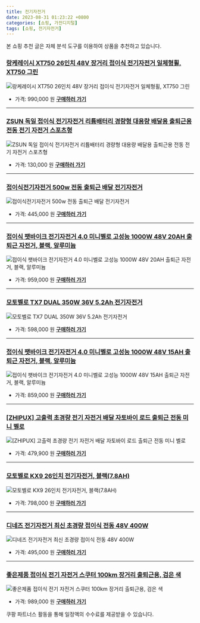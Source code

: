 ```yaml
---
title: 전기자전거
date: 2023-08-31 01:23:22 +0800
categories: [쇼핑, 가전디지털]
tags: [쇼핑, 전기자전거]
---
```

본 쇼핑 추천 글은 자체 분석 도구를 이용하여 상품을 추천하고 있습니다.
### [랑케레이시 XT750 26인치 48V 장거리 접이식 전기자전거 일체형휠, XT750  그린](https://link.coupang.com/re/AFFSDP?lptag=AF1030537&pageKey=6847941328&itemId=16303221579&vendorItemId=83495533702&traceid=V0-153-872a147089d856e4&clickBeacon=iPsZH1hLCMg7rtyIXC8SCpd7d%2F3CaRrcwpxHqAzS6gQxkFQNsz6uccuau%2Bm3ravakBV5WTCTa1je25GPmHH9IzqAJpyIOFTSVk4SbRJih4ZNI1az3Vkj5ra3DOKi9sbsabtXzdoFpsBlOxfjL%2FzO18heTFToDcOGyGZNgn8f1sjYPeWk43fznhGSObUD1Lz7fu7vJvS5%2BAb0d6wA1HAMz15xDabM7JynacqvhANjQ4HFZk2sg4%2B8ZpldCkJEj3Q%2FWzn0p9K92WLyGL%2F%2FAtOfyg0K2diab%2BuZg5CqXjF7uUMrn%2BPITX0eQ8H%2BPaBODLV3wHBdNUfGtWt30s4%2Fea0sZ0lJ%2FQkCtsZKCfUuMZCs02AHJtKosSTQGOKmEfy4dVse%2F1%2FDjvCaH7Joxp%2B6GiqTzS6XAyeO3F94FQzyX0K%2BS5ij%2BnwKl%2FaOOeS94FJnGMSpn2YerDnIWUnGwuHisvA0LzxKWmsmy2UPsMWGsiKwnTUUoxgcMyJlSQ7JeINbaIoCI23qY55SKiN%2FGNHMJSELwwY1Z%2BhDM6rmVBI4OOMLsFoUZJ0BKjlbxuESrswDRkwi2L5%2FA7VjkDo0OdYjozKIejAomAc%2FO3ECVYvYnUb86b029BK%2FQO0ZvNSrSufaq7tnEZ8uOPqkG%2FimHBQChT3Y9LQ26FOsF%2Fxy8odjkcYCFZ2p0mGpXEAEs%2BwnTTfmDHrJmtuj37NmjrDObDXeJOlMogJyy50CZGNHyXZKigM9cXcbGnL9%2FTvjP%2FC7Pp6EyFCJRklK%2FLjcgYh%2BC6f86BcFz42EsTzrPX6SYQSogSh2UbDsGsc0Zmuinwfrg7jhcNlsDFo2muobKW0557tlXLswj%2BaxBjpBcyRLDWJbc3bgno%2BzH%2BRRttXcbsRXzS1urgdk&requestid=20230907012322961187367792&token=31850C%7CMIXED)
![랑케레이시 XT750 26인치 48V 장거리 접이식 전기자전거 일체형휠, XT750  그린](https://ads-partners.coupang.com/image1/oVUz4iZdhA7y9Q37oczq5qjWuU__X3Qc5ymXbBtFfwtCq9pcEgCqPqtBPAA0QM6K8T7ZkZk8WWw7mFKDcVLFvOmPt04Y_gYvW-He_4vyrq8BG-_omDmATAz1upbVCHCood5NApbHIIegaz222FPWv8XyiKJMegQjHFxpJfDr0fUuEkjYm6uUInBkroMEUcFi5rRan66rkhPrCdtlP-vJZaLV8_bUEnvTURHiom-2gzCBo-D5FwlbukCcyjIGo_XO_9sMsZ5r6ZwE7K5k3EAA8UC9vQkDnQi4BF1F1wbUwPny9vO58w==)
- 가격: 990,000 원
[**구매하러 가기**](https://link.coupang.com/re/AFFSDP?lptag=AF1030537&pageKey=6847941328&itemId=16303221579&vendorItemId=83495533702&traceid=V0-153-872a147089d856e4&clickBeacon=iPsZH1hLCMg7rtyIXC8SCpd7d%2F3CaRrcwpxHqAzS6gQxkFQNsz6uccuau%2Bm3ravakBV5WTCTa1je25GPmHH9IzqAJpyIOFTSVk4SbRJih4ZNI1az3Vkj5ra3DOKi9sbsabtXzdoFpsBlOxfjL%2FzO18heTFToDcOGyGZNgn8f1sjYPeWk43fznhGSObUD1Lz7fu7vJvS5%2BAb0d6wA1HAMz15xDabM7JynacqvhANjQ4HFZk2sg4%2B8ZpldCkJEj3Q%2FWzn0p9K92WLyGL%2F%2FAtOfyg0K2diab%2BuZg5CqXjF7uUMrn%2BPITX0eQ8H%2BPaBODLV3wHBdNUfGtWt30s4%2Fea0sZ0lJ%2FQkCtsZKCfUuMZCs02AHJtKosSTQGOKmEfy4dVse%2F1%2FDjvCaH7Joxp%2B6GiqTzS6XAyeO3F94FQzyX0K%2BS5ij%2BnwKl%2FaOOeS94FJnGMSpn2YerDnIWUnGwuHisvA0LzxKWmsmy2UPsMWGsiKwnTUUoxgcMyJlSQ7JeINbaIoCI23qY55SKiN%2FGNHMJSELwwY1Z%2BhDM6rmVBI4OOMLsFoUZJ0BKjlbxuESrswDRkwi2L5%2FA7VjkDo0OdYjozKIejAomAc%2FO3ECVYvYnUb86b029BK%2FQO0ZvNSrSufaq7tnEZ8uOPqkG%2FimHBQChT3Y9LQ26FOsF%2Fxy8odjkcYCFZ2p0mGpXEAEs%2BwnTTfmDHrJmtuj37NmjrDObDXeJOlMogJyy50CZGNHyXZKigM9cXcbGnL9%2FTvjP%2FC7Pp6EyFCJRklK%2FLjcgYh%2BC6f86BcFz42EsTzrPX6SYQSogSh2UbDsGsc0Zmuinwfrg7jhcNlsDFo2muobKW0557tlXLswj%2BaxBjpBcyRLDWJbc3bgno%2BzH%2BRRttXcbsRXzS1urgdk&requestid=20230907012322961187367792&token=31850C%7CMIXED)
---
### [ZSUN 독일 접이식 전기자전거 리튬배터리 경량형 대용량 배달용 출퇴근용 전동 전기 자전거 스포츠형](https://link.coupang.com/re/AFFSDP?lptag=AF1030537&pageKey=7181305651&itemId=18112296328&vendorItemId=86951900619&traceid=V0-153-2180fe1ef2bab38b&requestid=20230907012322961187367792&token=31850C%7CMIXED)
![ZSUN 독일 접이식 전기자전거 리튬배터리 경량형 대용량 배달용 출퇴근용 전동 전기 자전거 스포츠형](https://ads-partners.coupang.com/image1/ZSTXElw-wZeuTsBhZeN7CfiE9OOZqlZuaK90ayv8eJW1nLEMyaVs53FhAiMWUT2RQylCllM492xr0Kdeeqb2W-elIJay3bmS4uqjCIdPwYtVC1kKP4w-0heTf_u_Fbwh8rRX76TyE-GcpQF6PqdiX7vBIygerdte6XGSPnsPlu_VJIrWSn4Svdii77sUUVtHLPh9zAzlvKMIaQeGbsym-SuiMfrRhwyyWASNJPN_upUxFjz79pAkcLtGxFfDEHzeYYn84Xuil29sDaCDDcVwaSDMnS2-JOW5z43CsqmPPQ==)
- 가격: 130,000 원
[**구매하러 가기**](https://link.coupang.com/re/AFFSDP?lptag=AF1030537&pageKey=7181305651&itemId=18112296328&vendorItemId=86951900619&traceid=V0-153-2180fe1ef2bab38b&requestid=20230907012322961187367792&token=31850C%7CMIXED)
---
### [접이식전기자전거 500w 전동 출퇴근 배달 전기자전거](https://link.coupang.com/re/AFFSDP?lptag=AF1030537&pageKey=7464230231&itemId=19674916952&vendorItemId=87095979333&traceid=V0-153-62c912ed1cfe65b5&requestid=20230907012322961187367792&token=31850C%7CMIXED)
![접이식전기자전거 500w 전동 출퇴근 배달 전기자전거](https://ads-partners.coupang.com/image1/rdv7cmMz0h-OsA8frYapiVCLGdCHYkpU9uyNpvaDE1FUQa2fiq8JhKwZNLJQWFSHN5nu0y9PVblBDOBJNlfnotXh9Rza_kMe1taXULWt_EjUId3KnSmiTn0A1ZzOxGmhSPRVkkFRYINJBVu8786NLe_Qo6wnePce4mwTd6M-INJtgzu7lt0X6K7Q7zVck7uaqbvT9HSQEEOdPmP9tx_cGbu33cMLACAUtCVNhhzCogdb2HMIliSauhZS25fYokcEeycT-52eVChbKztzUMGP4Fw6N_-tB0eeb58Jihw_qKY=)
- 가격: 445,000 원
[**구매하러 가기**](https://link.coupang.com/re/AFFSDP?lptag=AF1030537&pageKey=7464230231&itemId=19674916952&vendorItemId=87095979333&traceid=V0-153-62c912ed1cfe65b5&requestid=20230907012322961187367792&token=31850C%7CMIXED)
---
### [접이식 팻바이크 전기자전거 4.0 미니벨로 고성능 1000W 48V 20AH 출퇴근 자전거, 블랙, 알루미늄](https://link.coupang.com/re/AFFSDP?lptag=AF1030537&pageKey=7573723214&itemId=19978955322&vendorItemId=87077269980&traceid=V0-153-4911887bd940c6ed&clickBeacon=iPsZH1hLCMg7rtyIXC8SCpd7d%2F3CaRrcwpxHqAzS6gQxkFQNsz6uccuau%2Bm3ravakBV5WTCTa1je25GPmHH9IzqAJpyIOFTSVk4SbRJih4bg4v%2BAOmShQgdfgRPXmWj3wHy216eunvRCUpRKPHXJGf7ceQTclnYBpdPFiEphrZOrK12YO%2FikhfN4BQnsoGhrfu7vJvS5%2BAb0d6wA1HAMz15xDabM7JynacqvhANjQ4HFZk2sg4%2B8ZpldCkJEj3Q%2F3wdNnQtrtmn8ravpgw%2FPbQYevTSSXIadCdxU3wAdzwiE9hjELvQ35ZgjBWxn9PYQ38KIucdmfZ5Dt%2BMSF8wDWciY5TMMhx0qaqhYeCW0jz4%2B3s7jWOnqAfGTxifORVit%2ByK6ML98Tk%2BWt4IOXybHEdGSyyjKKA8iWHjAuPiIl6WJd3RndMiGnYaB0zKGkQNjJI2lpbW4yDAmWfYP%2FFf20ydV%2BGiS4KCu%2BSuieWSNQkBpKURvyj5Wsefx1hfUx1xf6fMJwwbzFZSEQ66gBnbeSMjEGpW53R%2BWB2tYM9toILpbHLzL3jkYSIunIy67sPw63yR6KsDP7m58lEoPhIBSg5sT18KWDh1ZpE7P5dYjhP%2FnXh%2BTv5zBnIFdtJ8vPTb7GGlZ91nmb6Ejm31nuyXUYamxhF8w72xNHz%2B3jSDvQxJ4rwShCOUTnVOTGqKcZkJ5sI%2FyNUPaBXTT42XhsR5cDeZoEGHLqFrY2RP3g61r6AcDNFKH6WBbEPEiWxjkQGz1rthphNtKpXDUXVChsAH%2FLeGUEzqA7P%2BFGyGYYvN4fGe7FJ1szJyPuGXNsflJIgvLm0IZbA2Q9lHjgVjaUjMuViorfW7c0bPJIKPf23%2FC%2FHOmOj3nEVbhsku3qVfmaoEN&requestid=20230907012322961187367792&token=31850C%7CMIXED)
![접이식 팻바이크 전기자전거 4.0 미니벨로 고성능 1000W 48V 20AH 출퇴근 자전거, 블랙, 알루미늄](https://ads-partners.coupang.com/image1/qEDyzdlYpgklPun-qAJ09zVhK9J8ZSZSpJgsvoi7hhZWhxtEVhDT-rjydR8wVzaoCAJ8A0pnQK2NFCvbiIMe1yn0iFsHcnndsIvLlO-uszZ9Ko9mplBRygXb_qfyQqiEnF_t8IbvhcExe0KCMJhdEl4TRcfPfe8V00WxjXFRi8TvUwqnTBoWGmbgWvjc76UXOkjHNVOqijUoOTWeMB30iphOvPWuSrIM-FALDOsgX8PM83Ptn9SqTK2GIzA3f9T471Pbzh_uNwoxg1Dzj7EnQ-oAuxRJFh-ah7EeFYxlb-J8T9RDFQ==)
- 가격: 959,000 원
[**구매하러 가기**](https://link.coupang.com/re/AFFSDP?lptag=AF1030537&pageKey=7573723214&itemId=19978955322&vendorItemId=87077269980&traceid=V0-153-4911887bd940c6ed&clickBeacon=iPsZH1hLCMg7rtyIXC8SCpd7d%2F3CaRrcwpxHqAzS6gQxkFQNsz6uccuau%2Bm3ravakBV5WTCTa1je25GPmHH9IzqAJpyIOFTSVk4SbRJih4bg4v%2BAOmShQgdfgRPXmWj3wHy216eunvRCUpRKPHXJGf7ceQTclnYBpdPFiEphrZOrK12YO%2FikhfN4BQnsoGhrfu7vJvS5%2BAb0d6wA1HAMz15xDabM7JynacqvhANjQ4HFZk2sg4%2B8ZpldCkJEj3Q%2F3wdNnQtrtmn8ravpgw%2FPbQYevTSSXIadCdxU3wAdzwiE9hjELvQ35ZgjBWxn9PYQ38KIucdmfZ5Dt%2BMSF8wDWciY5TMMhx0qaqhYeCW0jz4%2B3s7jWOnqAfGTxifORVit%2ByK6ML98Tk%2BWt4IOXybHEdGSyyjKKA8iWHjAuPiIl6WJd3RndMiGnYaB0zKGkQNjJI2lpbW4yDAmWfYP%2FFf20ydV%2BGiS4KCu%2BSuieWSNQkBpKURvyj5Wsefx1hfUx1xf6fMJwwbzFZSEQ66gBnbeSMjEGpW53R%2BWB2tYM9toILpbHLzL3jkYSIunIy67sPw63yR6KsDP7m58lEoPhIBSg5sT18KWDh1ZpE7P5dYjhP%2FnXh%2BTv5zBnIFdtJ8vPTb7GGlZ91nmb6Ejm31nuyXUYamxhF8w72xNHz%2B3jSDvQxJ4rwShCOUTnVOTGqKcZkJ5sI%2FyNUPaBXTT42XhsR5cDeZoEGHLqFrY2RP3g61r6AcDNFKH6WBbEPEiWxjkQGz1rthphNtKpXDUXVChsAH%2FLeGUEzqA7P%2BFGyGYYvN4fGe7FJ1szJyPuGXNsflJIgvLm0IZbA2Q9lHjgVjaUjMuViorfW7c0bPJIKPf23%2FC%2FHOmOj3nEVbhsku3qVfmaoEN&requestid=20230907012322961187367792&token=31850C%7CMIXED)
---
### [모토벨로 TX7 DUAL 350W 36V 5.2Ah 전기자전거](https://link.coupang.com/re/AFFSDP?lptag=AF1030537&pageKey=6713302254&itemId=15592961010&vendorItemId=82811822468&traceid=V0-153-6cb5896f0ded79e3&requestid=20230907012322961187367792&token=31850C%7CMIXED)
![모토벨로 TX7 DUAL 350W 36V 5.2Ah 전기자전거](https://ads-partners.coupang.com/image1/wYC_I-i_sYJjdo7wwSBqapuQfou0_unh-JaZQeRNWKcLV3NF5nIRG18UgP-rQ83h1ksrimZfxNK_NshJo6TUF_hQsJI61sZ8lERoEgdvZo9PCyAAJCdrEv44B-k24qefU7zGb0T40Gj9bloY75y-GtvGej5CYHRcrKbhQUGu1VqRfomq4Gai15n-IWJiR6rigac5yHrtygYFbfcnrpeZ0UGovuTOvB6LG4upAfdw11FrHPmCc6JP1WeiCWkkfTY-2o_N3vejNQ==)
- 가격: 598,000 원
[**구매하러 가기**](https://link.coupang.com/re/AFFSDP?lptag=AF1030537&pageKey=6713302254&itemId=15592961010&vendorItemId=82811822468&traceid=V0-153-6cb5896f0ded79e3&requestid=20230907012322961187367792&token=31850C%7CMIXED)
---
### [접이식 팻바이크 전기자전거 4.0 미니벨로 고성능 1000W 48V 15AH 출퇴근 자전거, 블랙, 알루미늄](https://link.coupang.com/re/AFFSDP?lptag=AF1030537&pageKey=7573691875&itemId=19978814747&vendorItemId=87077135293&traceid=V0-153-32fa5b780d27e937&clickBeacon=iPsZH1hLCMg7rtyIXC8SCpd7d%2F3CaRrcwpxHqAzS6gQxkFQNsz6uccuau%2Bm3ravakBV5WTCTa1je25GPmHH9IzqAJpyIOFTSVk4SbRJih4aM37yXEh3Ugzs9bf13CnomwHy216eunvRCUpRKPHXJGfAdxsdbOdDjrFLIL70WhfIs%2FVS%2B5m4UVRfOGVVS2WSEfu7vJvS5%2BAb0d6wA1HAMz15xDabM7JynacqvhANjQ4HFZk2sg4%2B8ZpldCkJEj3Q%2Fx0XlRW6Iur4DtnIBSWfLS91hUP3Rpef%2FDKqBeBUR9p1KX%2FwpcZkscCRK1ZWTRh7jmZr7N0%2Fa7zQcaCZ3h3vmHDeFlSjWAM%2FB8DNeZstEy4fns0lWsI9TIh3V1Zrn1oDu3JG0t89S7TalCjdqOSiuXylCE3uV%2F6uce0DdidNpNCLVIaxzylZEBXmfPUGFFK2WsXJ%2BkUUBBkVSVX3U7VssnZSoRE1E6pJyDe%2BDgBvlO6VpcHgwjd5ZtqtQntikBFSSqPydZ7aBUqFC3dUHlzOKqs87ekDdhWQp%2F2Zg243yDyoGI8%2BYVZaXI8vKyMoD5PuI5eP8DZv%2FPFNlJHoj0ati4FG2uVVqs82GAjwhF4OgOCYKL%2BktvDe%2B8%2BulX8np%2FHyo%2FRjzPoTZDA3dHNSdpt819lI1DRGHJrR%2BjGTEdO6aozpq%2BrGKWqaNN20KlucKwR1skXNbj77c%2F%2BCqcOlO%2Bgvdez3RRKyDvuwXzWFxs67AEjN5LkPjXe9JDTyX7Y7Pe3wo3RAJR68klMkvsoEzI0yfDtjWpx%2FNhf%2FIE%2BvL%2FtSc4GYklfg8CKYZ%2Bsr065pe7fIy95rXuiJ8GMPqA58grsPC4GybkSew2orPK4ESMblGADsN9VYv8cwKYQuXvI%2FOhqb9&requestid=20230907012322961187367792&token=31850C%7CMIXED)
![접이식 팻바이크 전기자전거 4.0 미니벨로 고성능 1000W 48V 15AH 출퇴근 자전거, 블랙, 알루미늄](https://ads-partners.coupang.com/image1/0fvub_lysYHR_v-90SVw-uOIusGaP1sjoZobbJwH-v4yef8xr_EJMsfqpab0uHMfN5UaJa2wEJeabDdukMWHIWfM3eeIupvPM47LcdfzMgHtgcjvEyqTSQtQMoE32u4FIL41GVeSFYcd6-V-gSwVIo21GRSFhDc5tOV2DOf20IEVjdpZWZLSGhfjLmz-JCiQOM-dqB4heyB256tXjAx_GHJD71kQuRuSay-K0kpoTmdAzH9iAzN7I2994vpE_nmTQomrDUbZulEKnX-zlvKBCr5oclwDNyOq4uwASUfgx_MBrx4AmA==)
- 가격: 859,000 원
[**구매하러 가기**](https://link.coupang.com/re/AFFSDP?lptag=AF1030537&pageKey=7573691875&itemId=19978814747&vendorItemId=87077135293&traceid=V0-153-32fa5b780d27e937&clickBeacon=iPsZH1hLCMg7rtyIXC8SCpd7d%2F3CaRrcwpxHqAzS6gQxkFQNsz6uccuau%2Bm3ravakBV5WTCTa1je25GPmHH9IzqAJpyIOFTSVk4SbRJih4aM37yXEh3Ugzs9bf13CnomwHy216eunvRCUpRKPHXJGfAdxsdbOdDjrFLIL70WhfIs%2FVS%2B5m4UVRfOGVVS2WSEfu7vJvS5%2BAb0d6wA1HAMz15xDabM7JynacqvhANjQ4HFZk2sg4%2B8ZpldCkJEj3Q%2Fx0XlRW6Iur4DtnIBSWfLS91hUP3Rpef%2FDKqBeBUR9p1KX%2FwpcZkscCRK1ZWTRh7jmZr7N0%2Fa7zQcaCZ3h3vmHDeFlSjWAM%2FB8DNeZstEy4fns0lWsI9TIh3V1Zrn1oDu3JG0t89S7TalCjdqOSiuXylCE3uV%2F6uce0DdidNpNCLVIaxzylZEBXmfPUGFFK2WsXJ%2BkUUBBkVSVX3U7VssnZSoRE1E6pJyDe%2BDgBvlO6VpcHgwjd5ZtqtQntikBFSSqPydZ7aBUqFC3dUHlzOKqs87ekDdhWQp%2F2Zg243yDyoGI8%2BYVZaXI8vKyMoD5PuI5eP8DZv%2FPFNlJHoj0ati4FG2uVVqs82GAjwhF4OgOCYKL%2BktvDe%2B8%2BulX8np%2FHyo%2FRjzPoTZDA3dHNSdpt819lI1DRGHJrR%2BjGTEdO6aozpq%2BrGKWqaNN20KlucKwR1skXNbj77c%2F%2BCqcOlO%2Bgvdez3RRKyDvuwXzWFxs67AEjN5LkPjXe9JDTyX7Y7Pe3wo3RAJR68klMkvsoEzI0yfDtjWpx%2FNhf%2FIE%2BvL%2FtSc4GYklfg8CKYZ%2Bsr065pe7fIy95rXuiJ8GMPqA58grsPC4GybkSew2orPK4ESMblGADsN9VYv8cwKYQuXvI%2FOhqb9&requestid=20230907012322961187367792&token=31850C%7CMIXED)
---
### [[ZHIPUX] 고출력 초경량 전기 자전거 배달 자토바이 로드 출퇴근 전동 미니 벨로](https://link.coupang.com/re/AFFSDP?lptag=AF1030537&pageKey=7379315430&itemId=19053433826&vendorItemId=86176542721&traceid=V0-153-68f58881e7a0b8d1&requestid=20230907012322961187367792&token=31850C%7CMIXED)
![[ZHIPUX] 고출력 초경량 전기 자전거 배달 자토바이 로드 출퇴근 전동 미니 벨로](https://ads-partners.coupang.com/image1/JCB-AMVrD3t2_gLbJCQCUhuTLhpFIkuWUXA-jCt74HN1LAeN8P7nCACRwGrrs8MfWNhzVZcPH9MIDkngWrKwFiRmGG2DNW3TtIrUyEzvH4zduGrzowrhcE9GEwM-ZMdY5zR-AttoMe6Gv7vNDkkWioErG8p-XnksXZo41So8--YzxouhRE2ZazDUJw0HmwjkCQPEA_tXylmOOmfK6-f2ztZNgRSgvKT9NXU05yYtA5IRnBqrIAKC8dgXYZCVWxjSk32im5PjQ8GSV0THm4cpiondFZ3QcTSFRsxh-QstJw==)
- 가격: 479,900 원
[**구매하러 가기**](https://link.coupang.com/re/AFFSDP?lptag=AF1030537&pageKey=7379315430&itemId=19053433826&vendorItemId=86176542721&traceid=V0-153-68f58881e7a0b8d1&requestid=20230907012322961187367792&token=31850C%7CMIXED)
---
### [모토벨로 KX9 26인치 전기자전거, 블랙(7.8AH)](https://link.coupang.com/re/AFFSDP?lptag=AF1030537&pageKey=6529837764&itemId=14498568033&vendorItemId=84507970013&traceid=V0-153-483bb47898e78eef&clickBeacon=iPsZH1hLCMg7rtyIXC8SCpd7d%2F3CaRrcwpxHqAzS6gQxkFQNsz6uccuau%2Bm3ravakBV5WTCTa1je25GPmHH9IzqAJpyIOFTSVk4SbRJih4bKGj1J2jiQxgY4erqpsUDewHy216eunvRCUpRKPHXJGfavf9Vy6hRCRIlR%2BIYN1pbyVRN9Upqw%2FS7HWitIdLY9fu7vJvS5%2BAb0d6wA1HAMz15xDabM7JynacqvhANjQ4HFZk2sg4%2B8ZpldCkJEj3Q%2Fq5evmDvtr8r%2FDD%2B5fdBFsK3iQ19iwnnpxrm66QBkuEyE2J64FyQ9QuUBVla%2BRArcmZr7N0%2Fa7zQcaCZ3h3vmHM6lZOX4z%2FsJUDa%2FBw1M9wH5zntPyUz%2FTUZKvXFQKLoaVyclANaGnwR7Shy4MhgfR5E%2BsZcFuIA%2FtQwMLx645MOjf7s%2FfvUb%2FvVi3lYXwB7uvIyB016jNdzGKFIzCC3eALJ1iIut9aWghXLtSf3cez0miiln1%2B4nRCbKUQP4mxTb5BLLSoapryRiMsyLloqBgDAQb5T%2Bbg1L9WB5PIS%2B8yMUoxgcMyJlSQ7JeINbaIoCI23qY55SKiN%2FGNHMJSELwzhWPM5AciyfUpfyLWVqO0r2r8C3ds1BWSzhm4y5uMwEvYa6ygj0Scy1iZyhUHNKhV8kWMLJPWxXFsl%2FI%2FLZTqyFHc8tY%2FSO4pwbe3l700iNhG6u17oedpc5zMuV%2B9eibA3y9i8HHMWJVs%2FUanv1XLMt8dvkblbLsFGu3MFo3gAga7%2FVoeac9Juu4hvd6IzaQEuYQnjQv90dUpSb4KsdtUVC1OxuRlJmzr%2BL4%2FQATeNj%2BdtEDT7bbcMo8eltMzBpeXT6T%2F2P1kWolmMwzFX3MgeBzq4Cwcc6kXX%2FqQVtpoWP&requestid=20230907012322961187367792&token=31850C%7CMIXED)
![모토벨로 KX9 26인치 전기자전거, 블랙(7.8AH)](https://ads-partners.coupang.com/image1/iVAa_H3oQuPw5l6siYnC5AGksTXbY18Hc7O1BDRsN4bHcb7NDnig-hGzGn-jVKSa1S4pCpfC78UVUuADq_WomBbxE3c86U-vp6IlzZqq3QkGolYzc-0ETxmjAogVMDmYangJ44-e3kadVgXvYpzs-Fg7oLmT2g5LF02HEkTyGpjITc1e9jd2kl6WHzscV7TjyJa70TBxVsp_CP_0soUKZUzxWvlnt6uTRNS1YLao6iUpEPOiRVWwxjZ9Hj6TiUH1O6QLfhtsuXbefEWKfrPNoz5e9R8HZ3EaQQQ6sHpyGSf2CW2W)
- 가격: 798,000 원
[**구매하러 가기**](https://link.coupang.com/re/AFFSDP?lptag=AF1030537&pageKey=6529837764&itemId=14498568033&vendorItemId=84507970013&traceid=V0-153-483bb47898e78eef&clickBeacon=iPsZH1hLCMg7rtyIXC8SCpd7d%2F3CaRrcwpxHqAzS6gQxkFQNsz6uccuau%2Bm3ravakBV5WTCTa1je25GPmHH9IzqAJpyIOFTSVk4SbRJih4bKGj1J2jiQxgY4erqpsUDewHy216eunvRCUpRKPHXJGfavf9Vy6hRCRIlR%2BIYN1pbyVRN9Upqw%2FS7HWitIdLY9fu7vJvS5%2BAb0d6wA1HAMz15xDabM7JynacqvhANjQ4HFZk2sg4%2B8ZpldCkJEj3Q%2Fq5evmDvtr8r%2FDD%2B5fdBFsK3iQ19iwnnpxrm66QBkuEyE2J64FyQ9QuUBVla%2BRArcmZr7N0%2Fa7zQcaCZ3h3vmHM6lZOX4z%2FsJUDa%2FBw1M9wH5zntPyUz%2FTUZKvXFQKLoaVyclANaGnwR7Shy4MhgfR5E%2BsZcFuIA%2FtQwMLx645MOjf7s%2FfvUb%2FvVi3lYXwB7uvIyB016jNdzGKFIzCC3eALJ1iIut9aWghXLtSf3cez0miiln1%2B4nRCbKUQP4mxTb5BLLSoapryRiMsyLloqBgDAQb5T%2Bbg1L9WB5PIS%2B8yMUoxgcMyJlSQ7JeINbaIoCI23qY55SKiN%2FGNHMJSELwzhWPM5AciyfUpfyLWVqO0r2r8C3ds1BWSzhm4y5uMwEvYa6ygj0Scy1iZyhUHNKhV8kWMLJPWxXFsl%2FI%2FLZTqyFHc8tY%2FSO4pwbe3l700iNhG6u17oedpc5zMuV%2B9eibA3y9i8HHMWJVs%2FUanv1XLMt8dvkblbLsFGu3MFo3gAga7%2FVoeac9Juu4hvd6IzaQEuYQnjQv90dUpSb4KsdtUVC1OxuRlJmzr%2BL4%2FQATeNj%2BdtEDT7bbcMo8eltMzBpeXT6T%2F2P1kWolmMwzFX3MgeBzq4Cwcc6kXX%2FqQVtpoWP&requestid=20230907012322961187367792&token=31850C%7CMIXED)
---
### [디네즈 전기자전거 최신 초경량 접이식 전동 48V 400W](https://link.coupang.com/re/AFFSDP?lptag=AF1030537&pageKey=7410467568&itemId=19199572431&vendorItemId=86421398896&traceid=V0-153-85fedaf33aba7332&requestid=20230907012322961187367792&token=31850C%7CMIXED)
![디네즈 전기자전거 최신 초경량 접이식 전동 48V 400W](https://ads-partners.coupang.com/image1/MjXdbN_uvEnQQvzgMsrB7NkRR17VuWO9kRWf89by8EW86s6roIelc1JuOeD3EJ2yXOmOowmdxgzO8eRi-h78saCbV72cY2BkgAdz05vt8mznd1WKZyG-o8qWG6bv-eCxKmsSP_RjaTCSpMKy6rA7b8HLAbbjP58bByD9dn_oDDW2TcvQif4XTquykAAm1nv7CXCs76oIz7cmgJ9xv5m35uye7aN9h_wwdK7JP0w3VGHiCe7gxRzVk1CkmCmqHvenKrXwXzemEfbdKo35qJ7dsrd-cFsdtZ1sCPBBFfNJEg==)
- 가격: 495,000 원
[**구매하러 가기**](https://link.coupang.com/re/AFFSDP?lptag=AF1030537&pageKey=7410467568&itemId=19199572431&vendorItemId=86421398896&traceid=V0-153-85fedaf33aba7332&requestid=20230907012322961187367792&token=31850C%7CMIXED)
---
### [좋은제품 접이식 전기 자전거 스쿠터 100km 장거리 출퇴근용, 검은 색](https://link.coupang.com/re/AFFSDP?lptag=AF1030537&pageKey=7557632205&itemId=19903937092&vendorItemId=87003983276&traceid=V0-153-7879ea32adb7d656&clickBeacon=iPsZH1hLCMg7rtyIXC8SCpd7d%2F3CaRrcwpxHqAzS6gQxkFQNsz6uccuau%2Bm3ravakBV5WTCTa1je25GPmHH9IzqAJpyIOFTSVk4SbRJih4bctk4BjCkFeXufBeNoOUTrwHy216eunvRCUpRKPHXJGf6T4xKEcVc8kKetOxYb8%2BjKxz%2Fz9NmOijj%2FoJxBA6ZEfu7vJvS5%2BAb0d6wA1HAMz15xDabM7JynacqvhANjQ4HFZk2sg4%2B8ZpldCkJEj3Q%2FSmtN6aW6zhrc%2BgvBjV%2FBw3vKKQdNL3ueO7gPqV0%2BQaA7PO2uxPkAsfAj%2FGBoLc9e38KIucdmfZ5Dt%2BMSF8wDWVZbGY98GoUKLsUUYhTXIo0GQVg3YXq8Kpbp2RX5tAWY%2ByK6ML98Tk%2BWt4IOXybHEdGSyyjKKA8iWHjAuPiIl6WJd3RndMiGnYaB0zKGkQNjfdPyAenXKtU1xIsl%2Bxqux2hgNjqml2TIAuWtSLObRdxpKURvyj5Wsefx1hfUx1xf6fMJwwbzFZSEQ66gBnbeSMjEGpW53R%2BWB2tYM9toILpbHLzL3jkYSIunIy67sPw63yR6KsDP7m58lEoPhIBSg5sT18KWDh1ZpE7P5dYjhP%2FnXh%2BTv5zBnIFdtJ8vPTb7GGlZ91nmb6Ejm31nuyXUYamxhF8w72xNHz%2B3jSDvQxJ4rwShCOUTnVOTGqKcZkJ5sI%2FyNUPaBXTT42XhsR5cDeZoEGHLqFrY2RP3g61r6AcDNFKH6WBbEPEiWxjkQGz1rthphNtKpXDUXVChsAH%2FLeGUEzqA7P%2BFGyGYYvN4fGe7FJ1szJyPuGXNsflJIgvLm0IZbA2Q9lHjgVjaUjMuViorfW7c0bPJIKPf23%2FC%2FHOmOj3nEVbhsku3qVfmaoEN&requestid=20230907012322961187367792&token=31850C%7CMIXED)
![좋은제품 접이식 전기 자전거 스쿠터 100km 장거리 출퇴근용, 검은 색](https://ads-partners.coupang.com/image1/Vt7gmh85hr78TjAiVk3I1poK66S3Iz0VvthrH1y_IDJPALS6BdP4jDExcLmJQfvGTcEwUz4Al_AwIIgOApj26pk0AYj_wKShsqYBGLIq8XfyrrPeIuA9jfhfBdouGKx6oAAPRMZqyYtStbaJVNdohr-8CBSsXlKdKdGFJVHgCwHMe7f-qC7Aohk-a-HK_-HA-5M2T9sdRcuetUt0MdL-91ppggx0C8g2OxA3OtM2OXqr1pPwhDrtGsA8iCfbHTww_C8YUCJ9d5l6gv5W2ppAZgO1dzQr31wBPcytCBTpL7xNbZq2Mw==)
- 가격: 989,000 원
[**구매하러 가기**](https://link.coupang.com/re/AFFSDP?lptag=AF1030537&pageKey=7557632205&itemId=19903937092&vendorItemId=87003983276&traceid=V0-153-7879ea32adb7d656&clickBeacon=iPsZH1hLCMg7rtyIXC8SCpd7d%2F3CaRrcwpxHqAzS6gQxkFQNsz6uccuau%2Bm3ravakBV5WTCTa1je25GPmHH9IzqAJpyIOFTSVk4SbRJih4bctk4BjCkFeXufBeNoOUTrwHy216eunvRCUpRKPHXJGf6T4xKEcVc8kKetOxYb8%2BjKxz%2Fz9NmOijj%2FoJxBA6ZEfu7vJvS5%2BAb0d6wA1HAMz15xDabM7JynacqvhANjQ4HFZk2sg4%2B8ZpldCkJEj3Q%2FSmtN6aW6zhrc%2BgvBjV%2FBw3vKKQdNL3ueO7gPqV0%2BQaA7PO2uxPkAsfAj%2FGBoLc9e38KIucdmfZ5Dt%2BMSF8wDWVZbGY98GoUKLsUUYhTXIo0GQVg3YXq8Kpbp2RX5tAWY%2ByK6ML98Tk%2BWt4IOXybHEdGSyyjKKA8iWHjAuPiIl6WJd3RndMiGnYaB0zKGkQNjfdPyAenXKtU1xIsl%2Bxqux2hgNjqml2TIAuWtSLObRdxpKURvyj5Wsefx1hfUx1xf6fMJwwbzFZSEQ66gBnbeSMjEGpW53R%2BWB2tYM9toILpbHLzL3jkYSIunIy67sPw63yR6KsDP7m58lEoPhIBSg5sT18KWDh1ZpE7P5dYjhP%2FnXh%2BTv5zBnIFdtJ8vPTb7GGlZ91nmb6Ejm31nuyXUYamxhF8w72xNHz%2B3jSDvQxJ4rwShCOUTnVOTGqKcZkJ5sI%2FyNUPaBXTT42XhsR5cDeZoEGHLqFrY2RP3g61r6AcDNFKH6WBbEPEiWxjkQGz1rthphNtKpXDUXVChsAH%2FLeGUEzqA7P%2BFGyGYYvN4fGe7FJ1szJyPuGXNsflJIgvLm0IZbA2Q9lHjgVjaUjMuViorfW7c0bPJIKPf23%2FC%2FHOmOj3nEVbhsku3qVfmaoEN&requestid=20230907012322961187367792&token=31850C%7CMIXED)


쿠팡 파트너스 활동을 통해 일정액의 수수료를 제공받을 수 있습니다.
